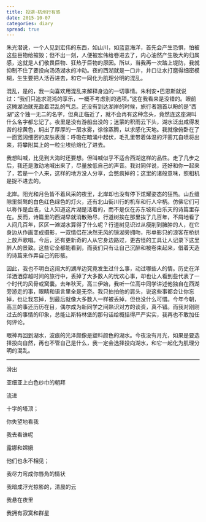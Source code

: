 ```yaml
---
title: 投湖·杭州行有感
date: 2015-10-07
categories: diary
spread: true
---
```


朱光潜说，一个人见到宏伟的东西，如山川，如蓝蓝海洋，首先会产生恐惧，怕被这些巨物给摧毁；但不出一刻，人便被宏伟给卷进去了，内心油然产生极大的归属感，这就是人们敬畏巨物、狂热于巨物的原因。所以，当我再一次踏上堤防，我就抑制不住了要投向汤汤湖水的冲动。夜的西湖就是一口井，井口让水打磨得细密模糊，生生要把人活吞进去，和它一同化为肌理分明的混乱。

混乱，是的，我一向喜欢用混乱来解释身边的一切事情。朱利安•巴恩斯就说过：“我们只追求混沌的享乐，一概不考虑别的选项。”这在我看来是没错的。眼前这摊湖泊就充盈着混乱的气息。还没有到达湖岸的时候，旅行者翘首以盼的是“西湖”这个独一无二的名字，但真正临近了，就不会再有这种念头，竟然连这座湖叫什么名字都忘记了。夜里是没有游船出没的；迷蒙的积雨云下头，湖水泛出咸得发苦的棕黄色，焖出了厚厚的一层水雾，徐徐蒸腾，以求感化天地。我就像俯卧在了一面宽阔细密的皮肤表面：呼吸在暗涌中起伏，毛孔里带着体温的汗雾兀自喷将出来，将攀附其上的一粒尘埃给熔化了进去。

我想叫喊，比见到大海时还要想。但叫喊似乎不适合西湖这样的品性。走了几步之后，我还是激动地喊出来了，尽量放低自己的声音。我对同伴说，还好和你一起来了，若是一个人来，这样的地方没人分享，会憋疯掉的；这里的诸般意味，照相机是捉不进去的。

<!-- more -->

北岸。阳光和月色皆不着风采的夜里，北岸却也没有停下炫耀姿态的狂热。山丘缝隙里桀骜的白色红色绿色的灯火，还有北山街川行的机车和行人伞柄。仿佛它们可以称作是血液，让人知道这片湖是活着的，而不是仅在苏东坡和白乐天的诗篇里存在。反而，诗篇里的西湖早就消散殆尽，行道树挨在那里挨了几百年，不屑地看了人间几百年，区区一滩湖水算得了什么呢？行道树见识过从瘦削到臃肿的人，在它身边从作画变成摄影，一双情侣在决然无风的镜湖旁拥吻，形单影只的浪客在桥拱上放声歌唱。今后，还有更新奇的人从它身边路过，更古怪的工具让人记录下这里醉人的景致。这些它全都能看到，而我们只有让自己沉醉和被卷束起来，借着天造的诗篇来作弄自己的形骸。

因此，我也不明白这阔大的湖岸边究竟发生过什么事，动过哪些人的情。历史在洋洋洒洒穿越时间的旅行中，丢掉了大多数人的忧欢心事，却也让人看到些代表了一个时代的风骨或窝囊。去年秋天，高三伊始，我听一位高中同学讲述他独自在西湖旁游走的事，眼睛和语言里全是无奈。我只拍拍他的肩头，说这些事都会让你忘掉，也让我忘掉，到最后就像大多数人一样被丢掉，但也没什么可惜。今年今朝，高三的事还历历在目，偶尔成为新同学之间熟识对方的谈资，真不错。而我对刚刚过去的事情的印象，总能让斯特林堡的那句话给概括得严严实实，我再也不敢加任何评论。

眼神再回到湖水，波痕的光泽颇像是塑料颜色的湖水。今夜没有月光，如果是要选择投向自然，再也不管自己是什么，我一定会选择投向湖水，和它一起化为肌理分明的混乱。

***
滑出

亚细亚上白色纱巾的朝拜

流进

十字的塔顶；

你失望地看我

我去看谁呢

露娜和嫦娥

他们也永不相见；

我尽力弯成你唇角的情状

我暗成浮光掠影的，清晨的云

我悬在夜里

我拥有寂寞和群星

